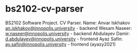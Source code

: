 # bs2102-cv-parser

BS2102 Software Project. CV Parser.
Name:
Anvar Iskhakov an.iskhakov@innopolis.university - backend
Wesam Naseer: w.naseer@innopolis.university - backend
Abdulayev Damir: d.abdulayev@innopolis.university - frontend
Ayaz Safin: ay.safin@innopolis.university - frontend (ayazy2021)
